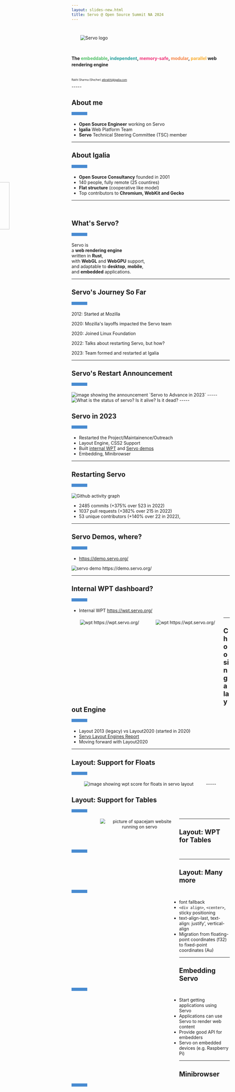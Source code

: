 ```yaml
---
layout: slides-new.html
title: Servo @ Open Source Summit NA 2024
---
```

<!-- .slide: class="cover" -->

<img src="/img/servo-color-negative-no-container-600.png" style="margin: 2em;" alt="Servo logo" />

<h4 style="line-height: 1.4">
  The
  <span style="color: #4fc066;">embeddable</span>,
  <span style="color: #209e9b;">independent</span>,
  <span style="color: #f03278;">memory-safe</span>,
  <span style="color: #f68243;">modular</span>,
  <span style="color: #faae30;">parallel</span>
  web rendering engine
  <br>
</h4>
<div style="font-size: 60%; margin-top: 4em;">

Rakhi Sharma (She/her) <atbrakhi@igalia.com>

</div>
-----
<!-- .slide: style="text-align: left;" -->

## About me

<div style="width: 50px; height: 10px; background: #488bd1; margin-bottom: 20px;"></div>

* **Open Source Engineer** working on Servo
* **Igalia** Web Platform Team
* **Servo** Technical Steering Committee (TSC) member

-----
<!-- .slide: style="text-align: left;" -->

## About Igalia

<div style="width: 50px; height: 10px; background: #488bd1; margin-bottom: 20px;"></div>

* **Open Source Consultancy** founded in 2001
* 140 people, fully remote (25 countires)
* **Flat structure** (cooperative like model)
* Top contributors to **Chromium, WebKit and Gecko**

-----
<!-- .slide: style="text-align: left;" -->

<br>

## What's Servo?

<div style="width: 50px; height: 10px; background: #488bd1; margin-bottom: 20px;"></div>

Servo is  
a **web rendering engine**  
written in **Rust**,  
with **WebGL** and **WebGPU** support,  
and adaptable to **desktop**, **mobile**,  
and **embedded** applications.

<img src="/img/servo-color-negative-no-container-600.png" style="width: 150px; position: absolute; left: -120px; top: 633px;" alt="Servo logo" />

-----
<!-- .slide: style="text-align: left;" -->

## Servo's Journey So Far
<div style="width: 50px; height: 10px; background: #488bd1; margin-bottom: 20px;"></div>

2012: Started at Mozilla

2020: Mozilla's layoffs impacted the Servo team

2020: Joined Linux Foundation

2022: Talks about restarting Servo, but how?

2023: Team formed and restarted at Igalia

-----
<!-- .slide: style="text-align: left;" -->

## Servo's Restart Announcement
<div style="width: 50px; height: 10px; background: #488bd1; margin-bottom: 20px;"></div>

<img src="/img/2024-04-16-OSS-NA-servo-announcement.png" alt="image showing the announcement `Servo to Advance in 2023`" />
-----
<img src="/img/2024-02-fosdem-servo.jpg" alt="What is the status of servo? Is it alive? Is it dead?" />
-----
<!-- .slide: style="text-align: left;" -->

## Servo in 2023

<div style="width: 50px; height: 10px; background: #488bd1; margin-bottom: 20px;"></div>

* Restarted the Project/Maintainence/Outreach
* Layout Engine, CSS2 Support
* Built [internal WPT](https://wpt.servo.org) and [Servo demos](https://demo.servo.org)
* Embedding, Minibrowser

-----
<!-- .slide: style="text-align: left;" -->

## Restarting Servo

<div style="width: 50px; height: 10px; background: #488bd1; margin-bottom: 20px;"></div>
<img src="/img/2024-04-16-OSS-NA-github-graph.png"alt="Github activity graph" />

* 2485 commits (+375% over 523 in 2022)
* 1037 pull requests (+382% over 215 in 2022)
* 53 unique contributors (+140% over 22 in 2022),

-----
<!-- .slide: style="text-align: left;" -->

## Servo Demos, where?

<div style="width: 50px; height: 10px; background: #488bd1; margin-bottom: 20px;"></div>

* https://demo.servo.org/

<img src="/img/2024-04-16-OSS-NA-demo3.png" alt="servo demo https://demo.servo.org/" />

-----
<!-- .slide: style="text-align: left;" -->

## Internal WPT dashboard?

<div style="width: 50px; height: 10px; background: #488bd1; margin-bottom: 20px;"></div>

 * Internal WPT https://wpt.servo.org/

<div style="float: left; width: 45%; margin: 1.5%; height: 250px; text-align: center;">
  <img src="/img/2024-04-16-OSS-NA-wpt2.png" alt="wpt https://wpt.servo.org/" />
</div>
<div style="float: left; width: 45%; margin: 1.5%; height: 250px; text-align: center;">
  <img src="/img/2024-04-16-OSS-NA-wpt1.png" alt="wpt https://wpt.servo.org/" />
</div>

-----
<!-- .slide: style="text-align: left;" -->

## Choosing a layout Engine

<div style="width: 50px; height: 10px; background: #488bd1; margin-bottom: 20px;"></div>

* Layout 2013 (legacy) vs Layout2020 (started in 2020)
* [Servo Layout Engines Report](https://github.com/servo/servo/wiki/Servo-Layout-Engines-Report)
* Moving forward with Layout2020

-----
<!-- .slide: style="text-align: left;" -->

## Layout: Support for Floats

<div style="width: 50px; height: 10px; background: #488bd1; margin-bottom: 20px;"></div>

<div style="float: left; width: 85%; text-align: center;">
  <img src="/img/2024-04-16-OSS-NA-floats-wpt.png" alt="image showing wpt score for floats in servo layout" />
</div>
-----
<!-- .slide: style="text-align: left;" -->

## Layout: Support for Tables

<div style="width: 50px; height: 10px; background: #488bd1; margin-bottom: 20px;"></div>
<div style="float: left; width: 15%; height:40%; margin: 1.5%; text-align: center;">
<!-- Enabled by default -->
</div>
<div style="float: left; width: 50%; height:50%; margin-bottom: 1%; text-align: center;">
  <img src="/img/2024-04-16-OSS-NA-spacejam.png"  alt="picture of spacejam website running on servo" />
</div>

-----
<!-- .slide: style="text-align: left;" -->

## Layout: WPT for Tables

<div style="width: 50px; height: 10px; background: #488bd1; margin-bottom: 20px;"></div>

<div style="float: left; width: 85%; text-align: center;">
  <img src="/img/2024-04-16-OSS-NA-table-wpt.png" alt="image showing wpt score for tables in servo layout" />
</div>

-----
<!-- .slide: style="text-align: left;" -->

## Layout: Many more

<div style="width: 50px; height: 10px; background: #488bd1; margin-bottom: 20px;"></div>

* font fallback
* `<div align>`, `<center>`, sticky positioning
* text-align-last, text-align: justify’, vertical-align
* Migration from floating-point coordinates (f32) to fixed-point coordinates (Au)

-----
<!-- .slide: style="text-align: left;" -->

## Embedding Servo

<div style="width: 50px; height: 10px; background: #488bd1; margin-bottom: 20px;"></div>

* Start getting applications using Servo
* Applications can use Servo to render web content
* Provide good API for embedders
* Servo on embedded devices (e.g. Raspberry Pi)

-----
<!-- .slide: style="text-align: left;" -->

## Minibrowser

<div style="width: 50px; height: 10px; background: #488bd1; margin-bottom: 20px;"></div>

<img src="/img/2024-02-fosdem-minibrowser.png" alt="image showing Servo minibrowser" />
-----
<!-- .slide: style="text-align: left;" -->

## No-Minibrowser
<div style="width: 50px; height: 10px; background: #488bd1; margin-bottom: 20px;"></div>
Run servo with --no-minibrowser

<img src="/img/2024-02-fosdem-minibrowser.png" alt="image showing Servo running without minibrowser" />


-----
<!-- .slide: style="text-align: left;" -->

## Collaboration with Tauri

<div style="width: 50px; height: 10px; background: #488bd1; margin-bottom: 20px;"></div>

Thank you NLnet for sponsoring this collboration
<figure class=_fig id=_wry_demo_fig>
<iframe src="/img/blog/embedding-2024-01/demo-with-decorations-too.html" id=_wry_demo></iframe>
</figure>

-----

<!-- .slide: style="text-align: left;" -->

## Dioxus (Stylo-Blitz)
<div style="width: 50px; height: 10px; background: #488bd1; margin-bottom: 20px;"></div>
Use Stylo for CSS styles and selectors matching
<img src="/img/2024-02-fosdem-dioxus.png" alt="image showing stylo-dioxus experiment"/>

-----

<!-- .slide: style="text-align: left;" -->

## KDAB QT

<div style="width: 50px; height: 10px; background: #488bd1; margin-bottom: 20px;"></div>

<img src="/img/2024-04-16-OSS-NA-KDAB.png" style="width: 70%;" alt="image showing Servo running using KDAB QT" />
-----
<!-- .slide: style="text-align: left;" -->

## Servo on Android.

<div style="width: 50px; height: 10px; background: #488bd1; margin-bottom: 20px;"></div>

<img src="/img/2024-04-16-OSS-NA-android.jpeg" style="width: 20%;" alt="image showing servo running on Android" />

-----
<!-- .slide: style="text-align: left;" -->

## Servo and Outreachy

<div style="width: 50px; height: 10px; background: #488bd1; margin-bottom: 20px;"></div>

* Servo participated in Outreachy this year
* Outreachy is a 3 month paid remote internship program
* Many new contributors during contribution phase
* Helping improve code health, layout and docs

-----
<!-- .slide: style="text-align: left;" -->

## Future Roadmap

<div style="width: 50px; height: 10px; background: #488bd1; margin-bottom: 20px;"></div>

<img src="/img/2024-04-16-OSS-NA-2024-roadmap.png" alt="Servo’s roadmap for 2024" />

-----

<!-- .slide: class="last" -->

## Thanks
<div style="font-size: 60%; margin-bottom: 4em;">

Rakhi Sharma (She/her) <atbrakhi@igalia.com>

</div>

<style>
    /* guaranteed minimum width for first paragraph after a float */
    .
_floatmin {
        display: block;
        width: 13em;
        overflow: hidden;
    }
    ._none {
        display: none;
    }
    ._fig:not(#specificity) {
        width: 33em;
        max-width: 100%;
        margin: 1em auto;
    }
    ._fig > ._flex {
        display: flex;
    }
    ._fig._min {
        width: min-content;
    }
    ._fig table {
        text-align: initial;
    }
    ._fig figcaption._notes {
        text-align: left;
        width: max-content;
        max-width: 100%;
    }
    ._figl:not(#specificity),
    ._figr:not(#specificity) {
        margin: 0 1em 1em;
    }
    ._figl {
        float: left;
    }
    ._figr {
        float: right;
    }
    ._figl > iframe,
    ._figr > iframe,
    ._figl > a > img,
    ._figr > a > img {
        width: 17em;
        max-width: max-content;
    }
    ._figl._default > iframe,
    ._figr._default > iframe,
    ._figl._default > a > img,
    ._figr._default > a > img {
        width: auto;
        max-width: 100%;
    }
    ._runin {
        margin-bottom: 1em;
    }
    ._runin > p,
    ._runin > h2 {
        display: inline;
    }
    ._correction {
        max-width: 33em;
        margin: 1em auto;
        border-bottom: 1px solid;
        padding-bottom: 1em;
    }
    #_wry_demo_fig:not(#specificity) {
        width: 100%;
    }
    #_wry_demo {
        margin: 0 auto;
        display: block;
        height: min(calc(100vh - 9em), 400px);
        width: 100%;
    }
</style>

